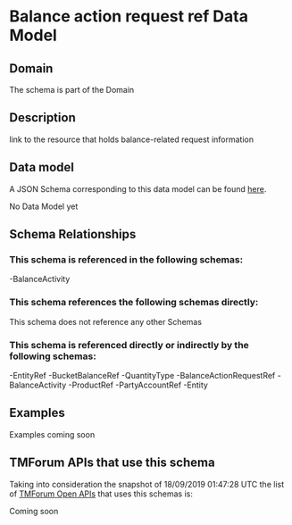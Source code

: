 # Balance action request ref Data Model

## Domain

The  schema is part of the  Domain

## Description

link to the resource that holds balance-related request information

## Data model

A JSON Schema corresponding to this data model can be found
[here](https://github.com/tmforum-rand/schemas/blob/master/Customer/BalanceActionRequestRef.schema.json).

No Data Model yet

## Schema Relationships

### This schema is referenced in the following schemas:

-BalanceActivity

### This schema references the following schemas directly:

This schema does not reference any other Schemas

### This schema is referenced directly or indirectly by the following schemas:

-EntityRef
-BucketBalanceRef
-QuantityType
-BalanceActionRequestRef
-BalanceActivity
-ProductRef
-PartyAccountRef
-Entity



## Examples

Examples coming soon

## TMForum APIs that use this schema

Taking into consideration the snapshot of 18/09/2019 01:47:28 UTC the list of [TMForum Open APIs](https://www.tmforum.org/open-apis/) that uses this schemas is:

Coming soon